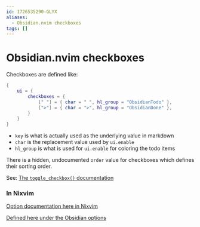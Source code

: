 ```yaml
---
id: 1726535290-GLYX
aliases:
  - Obsidian.nvim checkboxes
tags: []
---
```


# Obsidian.nvim checkboxes

Checkboxes are defined like:
```lua
{
    ui = {
        checkboxes = {
            [" "] = { char = " ", hl_group = "ObsidianTodo" },
            [">"] = { char = ">", hl_group = "ObsidianDone" },
        }
    }
}
```

- `key` is what is actually used as the underlying value in markdown
- `char` is the replacement value used by `ui.enable`
- `hl_group` is what is used for `ui.enable` for coloring the todo items

There is a hidden, undocumented `order` value for checkboxes which defines their sorting order.

See: [The `toggle_checkbox()` documentation](https://github.com/epwalsh/obsidian.nvim/blob/14e0427bef6c55da0d63f9a313fd9941be3a2479/lua/obsidian/commands/toggle_checkbox.lua#L4)

### In Nixvim

[Option documentation here in Nixvim](https://nix-community.github.io/nixvim/plugins/obsidian/settings/ui/checkboxes.html)

[Defined here under the Obsidian options](https://github.com/nix-community/nixvim/blob/main/plugins/by-name/obsidian/options.nix#L368)

